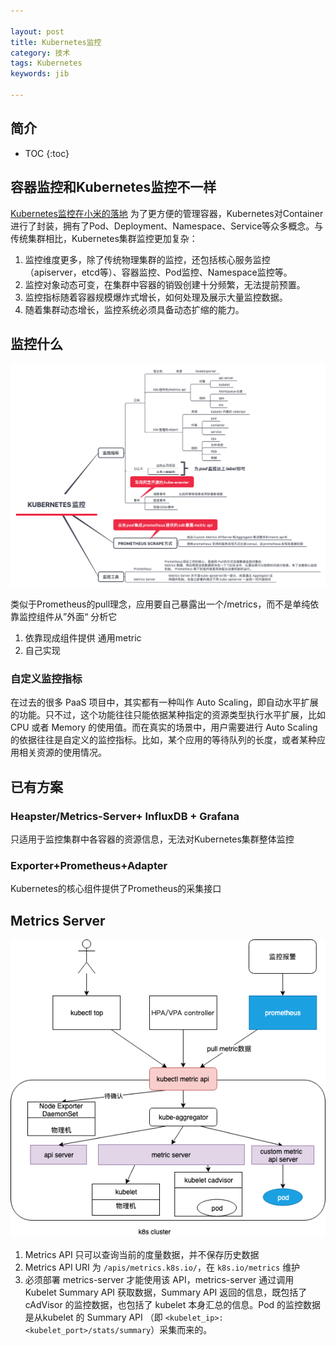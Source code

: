 ```yaml
---

layout: post
title: Kubernetes监控
category: 技术
tags: Kubernetes
keywords: jib

---
```


## 简介

* TOC
{:toc}

## 容器监控和Kubernetes监控不一样

[Kubernetes监控在小米的落地](https://mp.weixin.qq.com/s/ewwD6A3-ClbotdfFmYY3KA) 为了更方便的管理容器，Kubernetes对Container进行了封装，拥有了Pod、Deployment、Namespace、Service等众多概念。与传统集群相比，Kubernetes集群监控更加复杂：

1. 监控维度更多，除了传统物理集群的监控，还包括核心服务监控（apiserver，etcd等）、容器监控、Pod监控、Namespace监控等。
2. 监控对象动态可变，在集群中容器的销毁创建十分频繁，无法提前预置。
3. 监控指标随着容器规模爆炸式增长，如何处理及展示大量监控数据。
4. 随着集群动态增长，监控系统必须具备动态扩缩的能力。

## 监控什么

![](/public/upload/kubernetes/kubernetes_monitor.png)

类似于Prometheus的pull理念，应用要自己暴露出一个/metrics，而不是单纯依靠监控组件从”外面“ 分析它

1. 依靠现成组件提供 通用metric
2. 自己实现

### 自定义监控指标

在过去的很多 PaaS 项目中，其实都有一种叫作 Auto Scaling，即自动水平扩展的功能。只不过，这个功能往往只能依据某种指定的资源类型执行水平扩展，比如 CPU 或者 Memory 的使用值。而在真实的场景中，用户需要进行 Auto Scaling 的依据往往是自定义的监控指标。比如，某个应用的等待队列的长度，或者某种应用相关资源的使用情况。

## 已有方案

### Heapster/Metrics-Server+ InfluxDB + Grafana

只适用于监控集群中各容器的资源信息，无法对Kubernetes集群整体监控

### Exporter+Prometheus+Adapter

Kubernetes的核心组件提供了Prometheus的采集接口

## Metrics Server

![](/public/upload/kubernetes/kubernetes_metric_server.png)

1. Metrics API 只可以查询当前的度量数据，并不保存历史数据
2. Metrics API URI 为 `/apis/metrics.k8s.io/`，在 `k8s.io/metrics` 维护
3. 必须部署 metrics-server 才能使用该 API，metrics-server 通过调用 Kubelet Summary API 获取数据，Summary API 返回的信息，既包括了 cAdVisor 的监控数据，也包括了 kubelet 本身汇总的信息。Pod 的监控数据是从kubelet 的 Summary API （即 `<kubelet_ip>:<kubelet_port>/stats/summary`）采集而来的。





